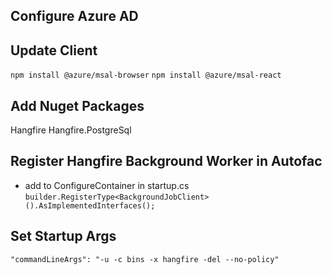 ## Configure Azure AD ##

## Update Client ##
`npm install @azure/msal-browser`
`npm install @azure/msal-react`

## Add Nuget Packages ##
Hangfire
Hangfire.PostgreSql

## Register Hangfire Background Worker in Autofac ##
- add to ConfigureContainer in startup.cs
`builder.RegisterType<BackgroundJobClient>().AsImplementedInterfaces();`

## Set Startup Args  
`"commandLineArgs": "-u -c bins -x hangfire -del --no-policy"`